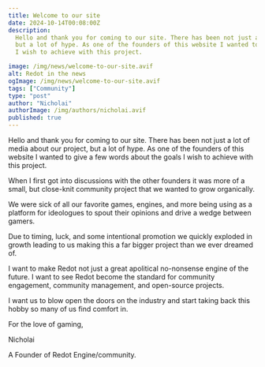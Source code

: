 ```yaml
---
title: Welcome to our site
date: 2024-10-14T00:08:00Z
description:
  Hello and thank you for coming to our site. There has been not just a lot of media about our project,
  but a lot of hype. As one of the founders of this website I wanted to give a few words about the goals
  I wish to achieve with this project.

image: /img/news/welcome-to-our-site.avif
alt: Redot in the news
ogImage: /img/news/welcome-to-our-site.avif
tags: ["Community"]
type: "post"
author: "Nicholai"
authorImage: /img/authors/nicholai.avif
published: true
---
```


Hello and thank you for coming to our site. There has been not just a lot of media about our project,
but a lot of hype. As one of the founders of this website I wanted to give a few words about the goals
I wish to achieve with this project.

When I first got into discussions with the other founders it was more of a small, but close-knit
community project that we wanted to grow organically.

We were sick of all our favorite games, engines, and more being using as a platform for ideologues
to spout their opinions and drive a wedge between gamers.

Due to timing, luck, and some intentional promotion we quickly exploded in growth leading to us
making this a far bigger project than we ever dreamed of.

I want to make Redot not just a great apolitical no-nonsense engine of the future. I want to see
Redot become the standard for community engagement, community management, and open-source projects.

I want us to blow open the doors on the industry and start taking back this hobby so many of us
find comfort in.

For the love of gaming,

Nicholai

A Founder of Redot Engine/community.

